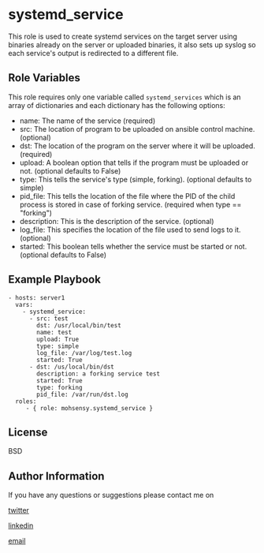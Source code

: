 systemd_service
=========

This role is used to create systemd services on the target server using binaries
already on the server or uploaded binaries, it also sets up syslog so each service's
output is redirected to a different file.


Role Variables
--------------

This role requires only one variable called `systemd_services` which is an array of
dictionaries and each dictionary has the following options:

* name: The name of the service (required)
* src: The location of program to be uploaded on ansible control machine. (optional)
* dst: The location of the program on the server where it will be uploaded. (required)
* upload: A boolean option that tells if the program must be uploaded or not. (optional defaults to False)
* type: This tells the service's type (simple, forking). (optional defaults to simple)
* pid_file: This tells the location of the file where the PID of the child process
is stored in case of forking service. (required when type == "forking")
* description: This is the description of the service. (optional)
* log_file: This specifies the location of the file used to send logs to it. (optional)
* started: This boolean tells whether the service must be started or not. (optional defaults to False)

Example Playbook
----------------

    - hosts: server1
      vars:
        - systemd_service:
          - src: test
            dst: /usr/local/bin/test
            name: test
            upload: True
            type: simple
            log_file: /var/log/test.log
            started: True
          - dst: /us/local/bin/dst
            description: a forking service test
            started: True
            type: forking
            pid_file: /var/run/dst.log
      roles:
         - { role: mohsensy.systemd_service }

License
-------

BSD

Author Information
------------------

If you have any questions or suggestions please contact me on

[twitter](https://twitter.com/mouhsen_ibrahim)

[linkedin](https://linkedin.com/in/mouhsen-ibrahim-670b13112/)

[email](mailto:mohsen47@hotmail.co.uk)
